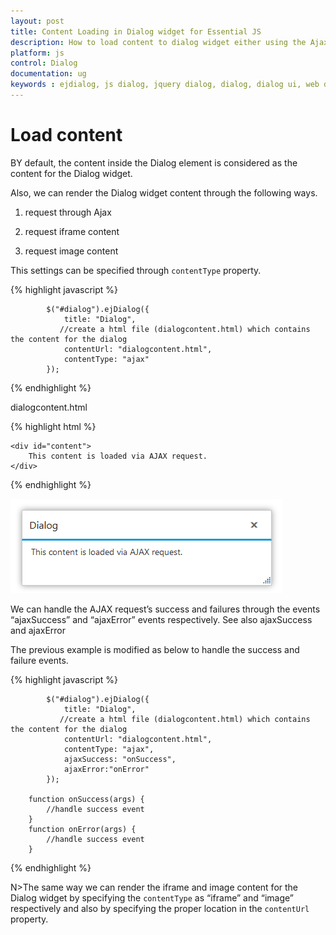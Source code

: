 ```yaml
---
layout: post
title: Content Loading in Dialog widget for Essential JS
description: How to load content to dialog widget either using the Ajax, iframe, and Image.
platform: js
control: Dialog
documentation: ug
keywords : ejdialog, js dialog, jquery dialog, dialog, dialog ui, web dialog, ej dialog, essential javascript dialog, dialog widget,
---
```


# Load content

BY default, the content inside the Dialog element is considered as the content for the Dialog widget. 

Also, we can render the Dialog widget content through the following ways.

1. request through Ajax

2. request iframe content

3. request image content

This settings can be specified through `contentType` property. 

{% highlight javascript %}

            $("#dialog").ejDialog({
                title: "Dialog",
               //create a html file (dialogcontent.html) which contains the content for the dialog                        
                contentUrl: "dialogcontent.html",
                contentType: "ajax"
            });



{% endhighlight %}



dialogcontent.html

{% highlight html %}

    <div id="content">
        This content is loaded via AJAX request.
    </div>


{% endhighlight %}



![Load content](load-content_images\load-content_img1.png)

We can handle the AJAX request’s success and failures through the events “ajaxSuccess” and “ajaxError” events respectively. See also ajaxSuccess and ajaxError

The previous example is modified as below to handle the success and failure events.

{% highlight javascript %}

            $("#dialog").ejDialog({
                title: "Dialog",
               //create a html file (dialogcontent.html) which contains the content for the dialog                        
                contentUrl: "dialogcontent.html",
                contentType: "ajax",
                ajaxSuccess: "onSuccess",
                ajaxError:"onError"
            });

        function onSuccess(args) {
            //handle success event
        }
        function onError(args) {
            //handle success event
        }

{% endhighlight %}



N>The same way we can render the iframe and image content for the Dialog widget by specifying the `contentType` as “iframe” and “image” respectively and also by specifying the proper location in the `contentUrl` property.

